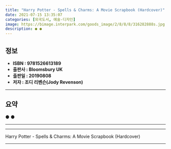 ```yaml
---
title: "Harry Potter - Spells & Charms: A Movie Scrapbook (Hardcover)"
date: 2021-07-15 13:35:07
categories: [외국도서, 예술-디자인]
image: https://bimage.interpark.com/goods_image/2/8/8/8/316282888s.jpg
description: ● ●
---
```


## **정보**

- **ISBN : 9781526613189**
- **출판사 : Bloomsbury UK**
- **출판일 : 20190808**
- **저자 : 조디 리벤슨(Jody Revenson)**

------



## **요약**

●  ●  

------



------


Harry Potter - Spells & Charms: A Movie Scrapbook (Hardcover) 

------


